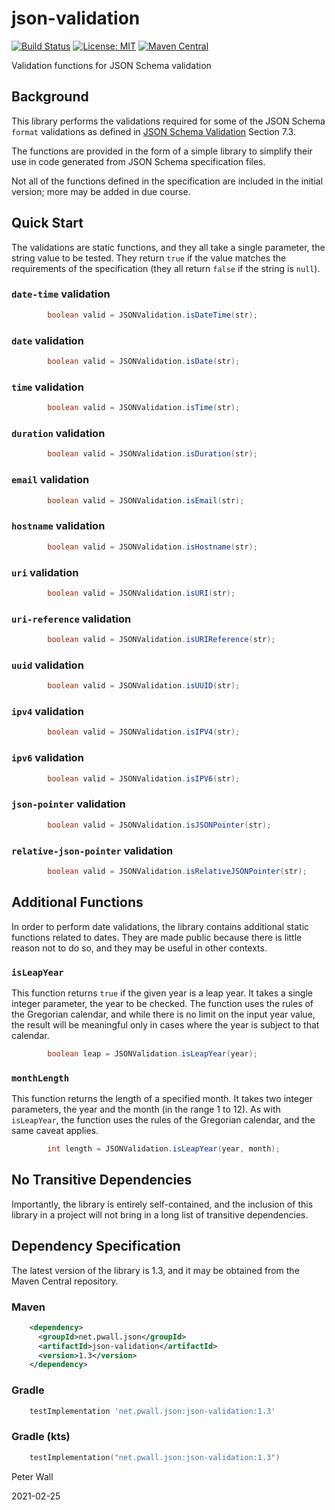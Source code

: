 # json-validation

[![Build Status](https://travis-ci.org/pwall567/json-validation.svg?branch=main)](https://travis-ci.org/pwall567/json-validation)
[![License: MIT](https://img.shields.io/badge/License-MIT-yellow.svg)](https://opensource.org/licenses/MIT)
[![Maven Central](https://img.shields.io/maven-central/v/net.pwall.json/json-validation?label=Maven%20Central)](https://search.maven.org/search?q=g:%22net.pwall.json%22%20AND%20a:%22json-validation%22)

Validation functions for JSON Schema validation

## Background

This library performs the validations required for some of the JSON Schema `format` validations as defined in
[JSON Schema Validation](https://json-schema.org/draft/2019-09/json-schema-validation.html) Section 7.3.

The functions are provided in the form of a simple library to simplify their use in code generated from JSON Schema
specification files.

Not all of the functions defined in the specification are included in the initial version; more may be added in due
course.

## Quick Start

The validations are static functions, and they all take a single parameter, the string value to be tested.
They return `true` if the value matches the requirements of the specification (they all return `false` if the string is
`null`).

### `date-time` validation

```java
        boolean valid = JSONValidation.isDateTime(str);
```

### `date` validation

```java
        boolean valid = JSONValidation.isDate(str);
```

### `time` validation

```java
        boolean valid = JSONValidation.isTime(str);
```

### `duration` validation

```java
        boolean valid = JSONValidation.isDuration(str);
```

### `email` validation

```java
        boolean valid = JSONValidation.isEmail(str);
```

### `hostname` validation

```java
        boolean valid = JSONValidation.isHostname(str);
```

### `uri` validation

```java
        boolean valid = JSONValidation.isURI(str);
```

### `uri-reference` validation

```java
        boolean valid = JSONValidation.isURIReference(str);
```

### `uuid` validation

```java
        boolean valid = JSONValidation.isUUID(str);
```

### `ipv4` validation

```java
        boolean valid = JSONValidation.isIPV4(str);
```

### `ipv6` validation

```java
        boolean valid = JSONValidation.isIPV6(str);
```

### `json-pointer` validation

```java
        boolean valid = JSONValidation.isJSONPointer(str);
```

### `relative-json-pointer` validation

```java
        boolean valid = JSONValidation.isRelativeJSONPointer(str);
```

## Additional Functions

In order to perform date validations, the library contains additional static functions related to dates.
They are made public because there is little reason not to do so, and they may be useful in other contexts.

### `isLeapYear`

This function returns `true` if the given year is a leap year.
It takes a single integer parameter, the year to be checked.
The function uses the rules of the Gregorian calendar, and while there is no limit on the input year value, the result
will be meaningful only in cases where the year is subject to that calendar.
```java
        boolean leap = JSONValidation.isLeapYear(year);
```

### `monthLength`

This function returns the length of a specified month.
It takes two integer parameters, the year and the month (in the range 1 to 12).
As with `isLeapYear`, the function uses the rules of the Gregorian calendar, and the same caveat applies.
```java
        int length = JSONValidation.isLeapYear(year, month);
```

## No Transitive Dependencies

Importantly, the library is entirely self-contained, and the inclusion of this library in a project will not bring in a
long list of transitive dependencies.

## Dependency Specification

The latest version of the library is 1.3, and it may be obtained from the Maven Central repository.

### Maven
```xml
    <dependency>
      <groupId>net.pwall.json</groupId>
      <artifactId>json-validation</artifactId>
      <version>1.3</version>
    </dependency>
```
### Gradle
```groovy
    testImplementation 'net.pwall.json:json-validation:1.3'
```
### Gradle (kts)
```kotlin
    testImplementation("net.pwall.json:json-validation:1.3")
```

Peter Wall

2021-02-25
